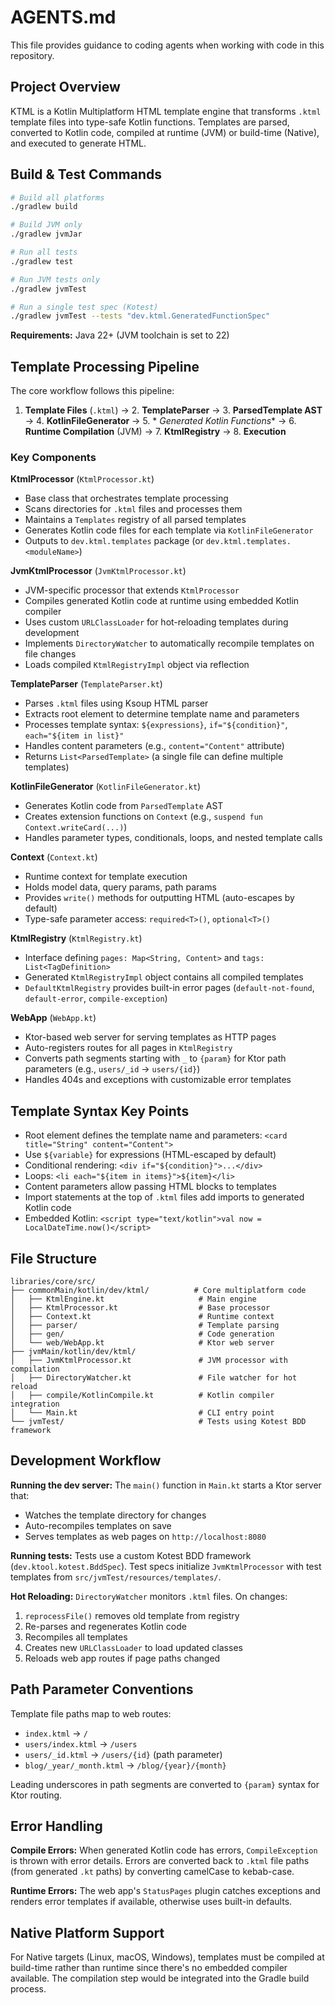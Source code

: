 # AGENTS.md

This file provides guidance to coding agents when working with code in this repository.

## Project Overview

KTML is a Kotlin Multiplatform HTML template engine that transforms `.ktml` template files into type-safe Kotlin
functions. Templates are parsed, converted to Kotlin code, compiled at runtime (JVM) or build-time (Native), and
executed to generate HTML.

## Build & Test Commands

```bash
# Build all platforms
./gradlew build

# Build JVM only
./gradlew jvmJar

# Run all tests
./gradlew test

# Run JVM tests only
./gradlew jvmTest

# Run a single test spec (Kotest)
./gradlew jvmTest --tests "dev.ktml.GeneratedFunctionSpec"
```

**Requirements:** Java 22+ (JVM toolchain is set to 22)

## Template Processing Pipeline

The core workflow follows this pipeline:

1. **Template Files** (`.ktml`) → 2. **TemplateParser** → 3. **ParsedTemplate AST** → 4. **KotlinFileGenerator** → 5. *
   *Generated Kotlin Functions** → 6. **Runtime Compilation** (JVM) → 7. **KtmlRegistry** → 8. **Execution**

### Key Components

**KtmlProcessor** (`KtmlProcessor.kt`)

- Base class that orchestrates template processing
- Scans directories for `.ktml` files and processes them
- Maintains a `Templates` registry of all parsed templates
- Generates Kotlin code files for each template via `KotlinFileGenerator`
- Outputs to `dev.ktml.templates` package (or `dev.ktml.templates.<moduleName>`)

**JvmKtmlProcessor** (`JvmKtmlProcessor.kt`)

- JVM-specific processor that extends `KtmlProcessor`
- Compiles generated Kotlin code at runtime using embedded Kotlin compiler
- Uses custom `URLClassLoader` for hot-reloading templates during development
- Implements `DirectoryWatcher` to automatically recompile templates on file changes
- Loads compiled `KtmlRegistryImpl` object via reflection

**TemplateParser** (`TemplateParser.kt`)

- Parses `.ktml` files using Ksoup HTML parser
- Extracts root element to determine template name and parameters
- Processes template syntax: `${expressions}`, `if="${condition}"`, `each="${item in list}"`
- Handles content parameters (e.g., `content="Content"` attribute)
- Returns `List<ParsedTemplate>` (a single file can define multiple templates)

**KotlinFileGenerator** (`KotlinFileGenerator.kt`)

- Generates Kotlin code from `ParsedTemplate` AST
- Creates extension functions on `Context` (e.g., `suspend fun Context.writeCard(...)`)
- Handles parameter types, conditionals, loops, and nested template calls

**Context** (`Context.kt`)

- Runtime context for template execution
- Holds model data, query params, path params
- Provides `write()` methods for outputting HTML (auto-escapes by default)
- Type-safe parameter access: `required<T>()`, `optional<T>()`

**KtmlRegistry** (`KtmlRegistry.kt`)

- Interface defining `pages: Map<String, Content>` and `tags: List<TagDefinition>`
- Generated `KtmlRegistryImpl` object contains all compiled templates
- `DefaultKtmlRegistry` provides built-in error pages (`default-not-found`, `default-error`, `compile-exception`)

**WebApp** (`WebApp.kt`)

- Ktor-based web server for serving templates as HTTP pages
- Auto-registers routes for all pages in `KtmlRegistry`
- Converts path segments starting with `_` to `{param}` for Ktor path parameters (e.g., `users/_id` → `users/{id}`)
- Handles 404s and exceptions with customizable error templates

## Template Syntax Key Points

- Root element defines the template name and parameters: `<card title="String" content="Content">`
- Use `${variable}` for expressions (HTML-escaped by default)
- Conditional rendering: `<div if="${condition}">...</div>`
- Loops: `<li each="${item in items}">${item}</li>`
- Content parameters allow passing HTML blocks to templates
- Import statements at the top of `.ktml` files add imports to generated Kotlin code
- Embedded Kotlin: `<script type="text/kotlin">val now = LocalDateTime.now()</script>`

## File Structure

```
libraries/core/src/
├── commonMain/kotlin/dev/ktml/          # Core multiplatform code
│   ├── KtmlEngine.kt                     # Main engine
│   ├── KtmlProcessor.kt                  # Base processor
│   ├── Context.kt                        # Runtime context
│   ├── parser/                           # Template parsing
│   ├── gen/                              # Code generation
│   └── web/WebApp.kt                     # Ktor web server
├── jvmMain/kotlin/dev/ktml/
│   ├── JvmKtmlProcessor.kt               # JVM processor with compilation
│   ├── DirectoryWatcher.kt               # File watcher for hot reload
│   ├── compile/KotlinCompile.kt          # Kotlin compiler integration
│   └── Main.kt                           # CLI entry point
└── jvmTest/                              # Tests using Kotest BDD framework
```

## Development Workflow

**Running the dev server:**
The `main()` function in `Main.kt` starts a Ktor server that:

- Watches the template directory for changes
- Auto-recompiles templates on save
- Serves templates as web pages on `http://localhost:8080`

**Running tests:**
Tests use a custom Kotest BDD framework (`dev.ktool.kotest.BddSpec`). Test specs initialize `JvmKtmlProcessor` with test
templates from `src/jvmTest/resources/templates/`.

**Hot Reloading:**
`DirectoryWatcher` monitors `.ktml` files. On changes:

1. `reprocessFile()` removes old template from registry
2. Re-parses and regenerates Kotlin code
3. Recompiles all templates
4. Creates new `URLClassLoader` to load updated classes
5. Reloads web app routes if page paths changed

## Path Parameter Conventions

Template file paths map to web routes:

- `index.ktml` → `/`
- `users/index.ktml` → `/users`
- `users/_id.ktml` → `/users/{id}` (path parameter)
- `blog/_year/_month.ktml` → `/blog/{year}/{month}`

Leading underscores in path segments are converted to `{param}` syntax for Ktor routing.

## Error Handling

**Compile Errors:**
When generated Kotlin code has errors, `CompileException` is thrown with error details. Errors are converted back to
`.ktml` file paths (from generated `.kt` paths) by converting camelCase to kebab-case.

**Runtime Errors:**
The web app's `StatusPages` plugin catches exceptions and renders error templates if available, otherwise uses built-in
defaults.

## Native Platform Support

For Native targets (Linux, macOS, Windows), templates must be compiled at build-time rather than runtime since there's
no embedded compiler available. The compilation step would be integrated into the Gradle build process.
